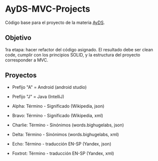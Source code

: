 # AyDS-MVC-Projects


Código base para el proyecto de la materia [AyDS](https://cs.uns.edu.ar/~ece/ads/).

## Objetivo ##

1ra etapa: hacer refactor del código asignado. El resultado debe ser clean code, cumplir con los principios SOLID, y la estructura del proyecto corresponder a MVC.

## Proyectos ##

- Prefijo "A" = Android (android studio)
- Prefijo "J" =  Java (IntelliJ)

- Alpha: Término - Significado (Wikipedia, json)
- Bravo: Término - Significado (Wikipedia, xml)
- Charlie: Término - Sinónimos (words.bighugelabs, json)
- Delta: Término - Sinónimos (words.bighugelabs, xml)
- Echo: Término - traducción EN-SP (Yandex, json)
- Foxtrot: Término - traducción EN-SP (Yandex, xml)
